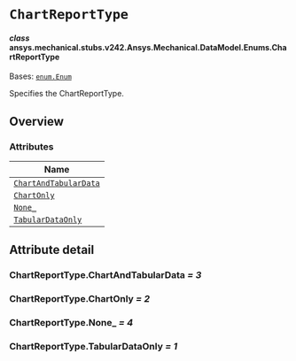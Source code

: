 # `ChartReportType`



#### *class* ansys.mechanical.stubs.v242.Ansys.Mechanical.DataModel.Enums.ChartReportType

Bases: [`enum.Enum`](https://docs.python.org/3/library/enum.html#enum.Enum)

Specifies the ChartReportType.

<!-- !! processed by numpydoc !! -->

<a id="overview"></a>

## Overview

### Attributes

| Name |
| ----------------------------------------------------------------- |
| [`ChartAndTabularData`](#ChartReportType.ChartAndTabularData) |
| [`ChartOnly`](#ChartReportType.ChartOnly) |
| [`None_`](#ChartReportType.None_) |
| [`TabularDataOnly`](#ChartReportType.TabularDataOnly) |

<a id="attribute-detail"></a>

## Attribute detail

<a id="ChartReportType.ChartAndTabularData"></a>

### ChartReportType.ChartAndTabularData *= 3*

<a id="ChartReportType.ChartOnly"></a>

### ChartReportType.ChartOnly *= 2*

<a id="ChartReportType.None_"></a>

### ChartReportType.None_ *= 4*

<a id="ChartReportType.TabularDataOnly"></a>

### ChartReportType.TabularDataOnly *= 1*


